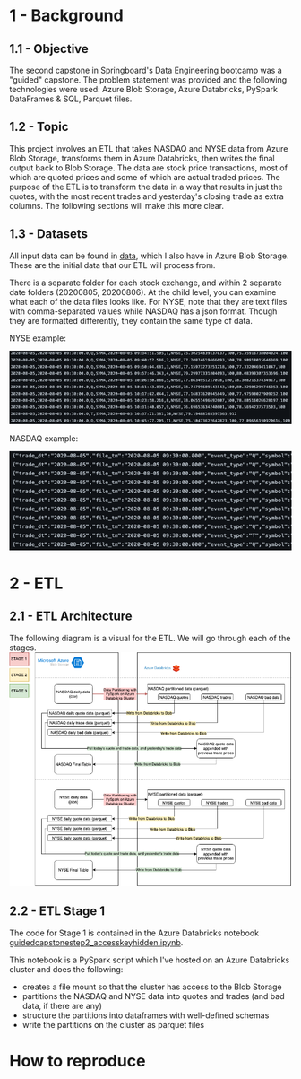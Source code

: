 # 1 - Background

## 1.1 - Objective
The second capstone in Springboard's Data Engineering bootcamp was a "guided" capstone. The problem statement was provided and the following technologies were used: Azure Blob Storage, Azure Databricks, PySpark DataFrames & SQL, Parquet files.

## 1.2 - Topic
This project involves an ETL that takes NASDAQ and NYSE data from Azure Blob Storage, transforms them in Azure Databricks, then writes the final output back to Blob Storage. The data are stock price transactions, most of which are quoted prices and some of which are actual traded prices. The purpose of the ETL is to transform the data in a way that results in just the quotes, with the most recent trades and yesterday's closing trade as extra columns. The following sections will make this more clear.

## 1.3 - Datasets
All input data can be found in [data](https://github.com/Derek-Funk/springboard-derek-funk/tree/master/capstone-2-adb-etl/data), which I also have in Azure Blob Storage. These are the initial data that our ETL will process from.

There is a separate folder for each stock exchange, and within 2 separate date folders (20200805, 20200806). At the child level, you can examine what each of the data files looks like. For NYSE, note that they are text files with comma-separated values while NASDAQ has a json format. Though they are formatted differently, they contain the same type of data.

NYSE example:

![image did not render](images/nyse-input-file-example.png "nyse-input-file-example.png")

NASDAQ example:

![image did not render](images/nasdaq-input-file-example.png "nasdaq-input-file-example.png")

# 2 - ETL

## 2.1 - ETL Architecture
The following diagram is a visual for the ETL. We will go through each of the stages.
![image did not render](images/data-flow-diagram.png "data-flow-diagram.png")

## 2.2 - ETL Stage 1
The code for Stage 1 is contained in the Azure Databricks notebook [guidedcapstonestep2_accesskeyhidden.ipynb](code/guidedcapstonestep2_accesskeyhidden.ipynb).

This notebook is a PySpark script which I've hosted on an Azure Databricks cluster and does the following:
* creates a file mount so that the cluster has access to the Blob Storage
* partitions the NASDAQ and NYSE data into quotes and trades (and bad data, if there are any)
* structure the partitions into dataframes with well-defined schemas
* write the partitions on the cluster as parquet files

# How to reproduce
